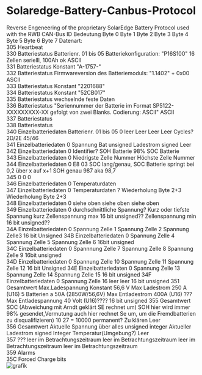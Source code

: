 # Solaredge-Battery-Canbus-Protocol
Reverse Engeneering of the proprietary SolarEdge Battery Protocol used with the RWB 
CAN-Bus ID	Bedeutung	Byte 0	Byte 1	Byte 2	Byte 3	Byte 4	Byte 5	Byte 6	Byte 7			Datenart:	
305	Heartbeat												
330	Batteriestatus	Batterienr. 01 bis 05	Batteriekonfiguration: "P16S100" 16 Zellen serielll, 100Ah								ok	ASCII	
331	Batteriestatus		Konstant "A-1757-"										
332	Batteriestatus		Firmwareversion des Batteriemoduls: "1.1402" + 0x00									ASCII	
333	Batteriestatus		Konstant "2201688"										
334	Batteriestatus		Konstant "52CB017"										
335	Batteriestatus		wechselnde feste Daten										
336	Batteriestatus		"Seriennummer der Batterie im Format
SP5122-XXXXXXXXX-XX gefolgt von zwei Blanks.
Codierung: ASCII"									ASCII	
337	Batteriestatus												
338	Batteriestatus												
340	Einzelbatteriedaten	Batterienr. 01 bis 05	0	leer	Leer	Leer	Leer		Cycles?	2D/2E	45/46		
341	Einzelbatteriedaten		0	Spannung Bat unsigned		Ladestrom signed		Leer					
342	Einzelbatteriedaten		0	Identifier?		SOH Batterie 98%		SOC Batterie					
343	Einzelbatteriedaten		0			Niedrigste Zelle Nummer		Höchste Zelle Nummer					
344	Einzelbatteriedaten		0	E8 03		SOC lang/genau, SOC Batterie springt bei 0,2 über x auf x+1		SOH genau 987 aka 98,7					
345			0					0	0				
346	Einzelbatteriedaten		0	Temperaturdaten									
347	Einzelbatteriedaten		0	Temperaturdaten ?		Wiederholung Byte 2+3		Wiederholung Byte 2+3					
348	Einzelbatteriedaten		0	siehe  oben 		siehe oben		siehe oben					
349	Einzelbatteriedaten		0	durchschnittliche Spannung? Kurz oder tiefste Spannung kurz		Zellenspannung max 16 bit unsigned??		Zellenspannung min 16 bit unsigned??					
34A	Einzelbatteriedaten		0	Spannung Zelle 1		Spannung Zelle 2		Spannung Zelle3				16 bit Unsigned	
34B	Einzelbatteriedaten		0	Spannung Zelle 4		Spannung Zelle 5		Spannung Zelle 6				16bit unsigned	
34C	Einzelbatteriedaten		0	Spannnung Zelle 7		Spannung Zelle 8		Spannung Zelle 9				16bit unsigned	
34D	Einzelbatteriedaten		0	Spannung Zelle 10		Spannung Zelle 11		Spannung Zelle 12				16 bit Unsigned	
34E	Einzelbatteriedaten		0	Spannung Zelle 13		Spannung Zelle 14		Spannung Zelle 15				16 bit unsigned	
34F	Einzelbatteriedaten		0	Spannung Zelle 16		leer		leer				16 bit unsigned	
351	Gesamtwert	Max.Ladespannung Konstant 56,6 V		Max Ladestrom 250 A (U16) 5 Batterien a 50A (2850W/56,6V)		Max Entladestrom 400A (U16) ???		Max Entladespannung 40 Volt (U16)????				16 bit unsigned	
355	Gesamtwert	SOC (Abweichung mit Arndt geklärt SE rechnet um)		SOH hier wird immer 98% gesendet,Vermutung auch hier rechnet Se um, um die Fremdbatterien zu disqualifizieren)		10 27 = 10000 permanent? Zu klären		Leer					
356	Gesamtwert	Aktuelle Spannung über alles unsigned integer		Aktueller Ladestrom signed Integer		Temperatur(Umgebung?)		Leer					
357	???	leer im Betrachtungszeitraum		leer im Betrachtungszeitraum		leer im Betrachtungszeitraum		leer im Betrachtungszeitraum					
359	Alarms												
35C	Forced Charge bits												
![grafik](https://github.com/user-attachments/assets/e60c5b48-4a09-4a91-9ab5-3557bfc8ac10)

